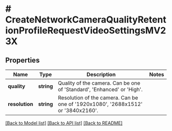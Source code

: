 # # CreateNetworkCameraQualityRetentionProfileRequestVideoSettingsMV23X

## Properties

Name | Type | Description | Notes
------------ | ------------- | ------------- | -------------
**quality** | **string** | Quality of the camera. Can be one of &#39;Standard&#39;, &#39;Enhanced&#39; or &#39;High&#39;. |
**resolution** | **string** | Resolution of the camera. Can be one of &#39;1920x1080&#39;, &#39;2688x1512&#39; or &#39;3840x2160&#39;. |

[[Back to Model list]](../../README.md#models) [[Back to API list]](../../README.md#endpoints) [[Back to README]](../../README.md)
